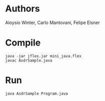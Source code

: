 # Authors
Aloysio Winter, Carlo Mantovani, Felipe Elsner

# Compile
	java -jar jflex.jar mini_java.flex
	javac AsdrSample.java

# Run
	java AsdrSample Program.java
	
	
